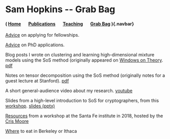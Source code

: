 # Sam Hopkins -- Grab Bag

#### ( [Home](index.html) &nbsp; &nbsp; &nbsp; [Publications](pubs.html) &nbsp; &nbsp; &nbsp; [Teaching](teaching.html) &nbsp; &nbsp; &nbsp; [Grab Bag](other.html) ){.navbar}


[Advice](fellowship_advice.html) on applying for fellowships.

[Advice](grad_advice.html) on PhD applications.

Blog posts I wrote on clustering and learning high-dimensional mixture models using the SoS method (originally appeared on [Windows on Theory](https://windowsontheory.org/). [pdf](clustering.pdf)

Notes on tensor decomposition using the SoS method (originally notes for a guest lecture at Stanford). [pdf](tensor-decomp-notes.pdf)

A short general-audience video about my research. [youtube](https://www.youtube.com/watch?v=wvdNs4keEys)

Slides from a high-level introduction to SoS for cryptographers, from this [workshop](https://crypto.iacr.org/2019/affevents/nrc/page.html). [slides (pptx)](crypto-2019-talk.pptx)

[Resources](santa-fe-2018.html) from a workshop at the Santa Fe institute in 2018, hosted by the [Cris Moore](https://sites.santafe.edu/~moore/)

[Where](restaurants.html) to eat in Berkeley or Ithaca


